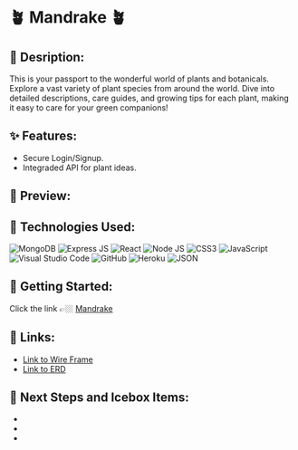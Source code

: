 #   🪴  Mandrake  🪴

## 🫧 Desription:
This is your passport to the wonderful world of plants and botanicals. Explore a vast variety of plant species from around the world. Dive into detailed descriptions, care guides, and growing tips for each plant, making it easy to care for your green companions!

## ✨ Features:
- Secure Login/Signup.
- Integraded API for plant ideas.

## 🫧 Preview:


## 📌 Technologies Used:
![MongoDB](https://img.shields.io/badge/MongoDB-4EA94B?style=for-the-badge&logo=mongodb&logoColor=white)
![Express JS](https://img.shields.io/badge/Express.js-000000?style=for-the-badge&logo=express&logoColor=white)
![React](https://img.shields.io/badge/React-20232A?style=for-the-badge&logo=react&logoColor=61DAFB)
![Node JS](https://img.shields.io/badge/Node%20js-339933?style=for-the-badge&logo=nodedotjs&logoColor=white)
![CSS3](https://img.shields.io/badge/CSS3-1572B6?style=for-the-badge&logo=css3&logoColor=white)
![JavaScript](https://img.shields.io/badge/JavaScript-323330?style=for-the-badge&logo=javascript&logoColor=F7DF1E)
![Visual Studio Code](https://img.shields.io/badge/VSCode-0078D4?style=for-the-badge&logo=visual%20studio%20code&logoColor=white) 
![GitHub](https://img.shields.io/badge/github-%23121011.svg?style=for-the-badge&logo=github&logoColor=white)
![Heroku](https://img.shields.io/badge/heroku-%23430098.svg?style=for-the-badge&logo=heroku&logoColor=white)
![JSON](https://img.shields.io/badge/json-5E5C5C?style=for-the-badge&logo=json&logoColor=white)

## 💫 Getting Started:
Click the link 👉🏼 [Mandrake](https://mandrake-app-d113a6b8d70e.herokuapp.com/)

## 🔗 Links:
- [Link to Wire Frame](https://whimsical.com/project-4-HLoE7FrFhVJ1z42ain4FZY)
- [Link to ERD](https://lucid.app/lucidchart/78e30b1a-1f93-4dcb-ba41-43f21242c26b/edit?beaconFlowId=718E8256661A13A5&invitationId=inv_d9265e1e-ae6a-498c-a8a0-4d731b0f97e4&page=0_0#)

## 🧊 Next Steps and Icebox Items:
- 
- 
- 